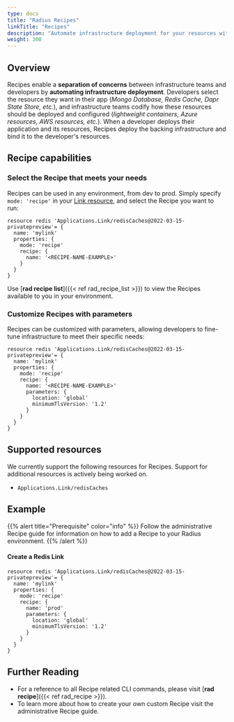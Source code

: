 ```yaml
---
type: docs
title: "Radius Recipes"
linkTitle: "Recipes"
description: "Automate infrastructure deployment for your resources with Radius recipes"
weight: 300
---
```


## Overview

Recipes enable a **separation of concerns** between infrastructure teams and developers by **automating infrastructure deployment**. Developers select the resource they want in their app (_Mongo Database, Redis Cache, Dapr State Store, etc._), and infrastructure teams codify how these resources should be deployed and configured (_lightweight containers, Azure resources, AWS resources, etc._). When a developer deploys their application and its resources, Recipes deploy the backing infrastructure and bind it to the developer's resources.

## Recipe capabilities

### Select the Recipe that meets your needs

Recipes can be used in any environment, from dev to prod. Simply specify `mode: 'recipe'` in your [Link resource](https://docs.radapp.dev/author-apps/links/), and select the Recipe you want to run:


```bicep
resource redis 'Applications.Link/redisCaches@2022-03-15-privatepreview'= {
  name: 'mylink'
  properties: {
    mode: 'recipe'
    recipe: {
      name: '<RECIPE-NAME-EXAMPLE>'
    }
  }
}
```
Use [**rad recipe list**]({{< ref rad_recipe_list >}}) to view the Recipes available to you in your environment.

### Customize Recipes with parameters

Recipes can be customized with parameters, allowing developers to fine-tune infrastructure to meet their specific needs:

```bicep
resource redis 'Applications.Link/redisCaches@2022-03-15-privatepreview'= {
  name: 'mylink'
  properties: {
    mode: 'recipe'
    recipe: {
      name: '<RECIPE-NAME-EXAMPLE>'
      parameters: {
        location: 'global'
        minimumTlsVersion: '1.2'
      }
    }
  }
}
```

## Supported resources

We currently support the following resources for Recipes. Support for additional resources is actively being worked on.

- `Applications.Link/redisCaches`

## Example

{{% alert title="Prerequisite" color="info" %}}
Follow the administrative Recipe guide for information on how to add a Recipe to your Radius environment.
{{% /alert %}}

<h4>Create a Redis Link</h4>

```bicep
resource redis 'Applications.Link/redisCaches@2022-03-15-privatepreview'= {
  name: 'mylink'
  properties: {
    mode: 'recipe'
    recipe: {
      name: 'prod'
      parameters: {
        location: 'global'
        minimumTlsVersion: '1.2'
      }
    }
  }
}
```

## Further Reading

- For a reference to all Recipe related CLI commands, please visit [**rad recipe**]({{< ref rad_recipe >}}).
- To learn more about how to create your own custom Recipe visit the administrative Recipe guide.
